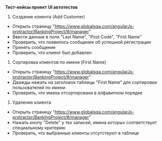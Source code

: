 **Тест-кейсы проект UI автотестов**

1. Создание клиента (Add Customer)
* Открыть страницу "https://www.globalsqa.com/angularJs-protractor/BankingProject/#/manager"
* Ввести данные в поля "Last Name", "Post Code", "First Name"
* Проверить, что появилось сообщение об успешной регистрации
* Принять сообщение
* Проверить, что клиент был добавлен
1. Сортировка клиентов по имени (First Name)
* Открыть страницу "https://www.globalsqa.com/angularJs-protractor/BankingProject/#/manager"
* Дважды нажать на заголовок таблицы "First Name" для сортировки пользователей по имени
* Проверить, что имена отсортирована в алфавитном порядке
1. Удаление клиента
* Открыть страницу "https://www.globalsqa.com/angularJs-protractor/BankingProject/#/manager"
* Нажать кнопу "Delete" у тех записей, имена которых соответствует специальному критерию
* Проверить, что выбранные клиенты отсутствуют в таблице
